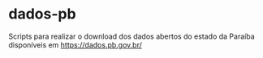 # dados-pb
Scripts para realizar o download dos dados abertos do estado da Paraíba disponíveis em https://dados.pb.gov.br/
